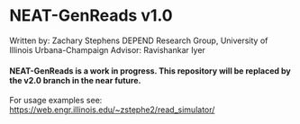 # NEAT-GenReads v1.0

Written by: Zachary Stephens
DEPEND Research Group, University of Illinois Urbana-Champaign
Advisor: Ravishankar Iyer

#### NEAT-GenReads is a work in progress. This repository will be replaced by the v2.0 branch in the near future.

For usage examples see: https://web.engr.illinois.edu/~zstephe2/read_simulator/

